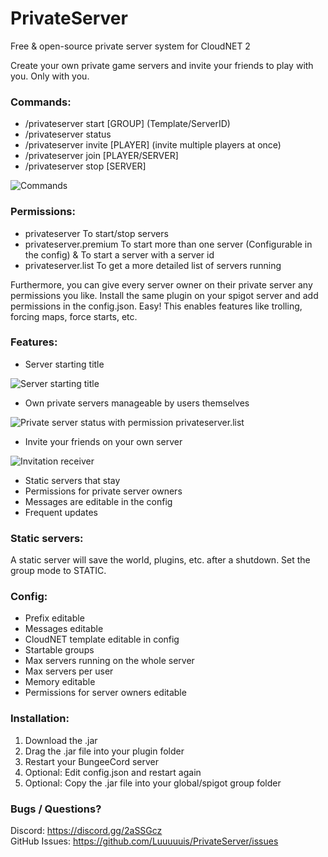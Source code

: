 # PrivateServer
Free & open-source private server system for CloudNET 2

Create your own private game servers and invite your friends to play with you. Only with you.

### Commands:
+ /privateserver start [GROUP] (Template/ServerID)
+ /privateserver status
+ /privateserver invite [PLAYER] (invite multiple players at once)
+ /privateserver join [PLAYER/SERVER]
+ /privateserver stop [SERVER] 

![Commands](https://i.ibb.co/SNBKw1M/image.png "Commands")

### Permissions:
+ privateserver To start/stop servers
+ privateserver.premium To start more than one server (Configurable in the config) & To start a server with a server id
+ privateserver.list To get a more detailed list of servers running

Furthermore, you can give every server owner on their private server any permissions you like.
Install the same plugin on your spigot server and add permissions in the config.json. Easy!
This enables features like trolling, forcing maps, force starts, etc.

### Features:
+ Server starting title 

![Server starting title](https://i.ibb.co/XjgG569/image.png "Server starting title")

+ Own private servers manageable by users themselves

![Private server status with permission privateserver.list](https://i.ibb.co/m9DXTWc/image.png "List of private servers")

+ Invite your friends on your own server

![Invitation receiver](https://i.ibb.co/VtmQBtg/image.png "invitation")

+ Static servers that stay
+ Permissions for private server owners
+ Messages are editable in the config
+ Frequent updates

### Static servers:
A static server will save the world, plugins, etc. after a shutdown. Set the group mode to STATIC. 

### Config:
+ Prefix editable
+ Messages editable
+ CloudNET template editable in config
+ Startable groups
+ Max servers running on the whole server
+ Max servers per user
+ Memory editable
+ Permissions for server owners editable

### Installation:
1. Download the .jar
2. Drag the .jar file into your plugin folder
3. Restart your BungeeCord server
4. Optional: Edit config.json and restart again
5. Optional: Copy the .jar file into your global/spigot group folder 

### Bugs / Questions?
Discord: https://discord.gg/2aSSGcz  
GitHub Issues: https://github.com/Luuuuuis/PrivateServer/issues
